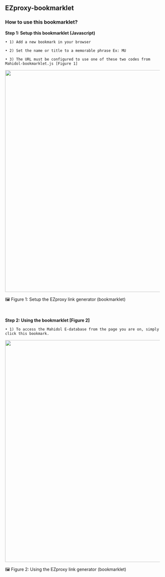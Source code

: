 ## EZproxy-bookmarklet
### How to use this bookmarklet?

**Step 1: Setup this bookmarklet (Javascript)**

	• 1) Add a new bookmark in your browser
	
	• 2) Set the name or title to a memorable phrase Ex: MU
	
	• 3) The URL must be configured to use one of these two codes from Mahidol-bookmarklet.js [Figure 1]
  

<img src="https://user-images.githubusercontent.com/118581170/219703046-957c45bc-a69d-444d-b623-67c707f836df.png" width="720">

🖼️ Figure 1: Setup the EZproxy link generator (bookmarklet)

&nbsp;
&nbsp;

**Step 2: Using the bookmarklet [Figure 2]**

	• 1) To access the Mahidol E-database from the page you are on, simply click this bookmark.
 
<img src="https://user-images.githubusercontent.com/118581170/219703107-26af6901-8a7f-4b25-afa0-d796b942f6fd.png" width="720">

🖼️ Figure 2: Using the EZproxy link generator (bookmarklet)


